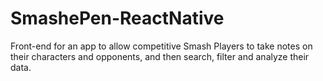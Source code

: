 # SmashePen-ReactNative
Front-end for an app to allow competitive Smash Players to take notes on their characters and opponents, and then search, filter and analyze their data.
